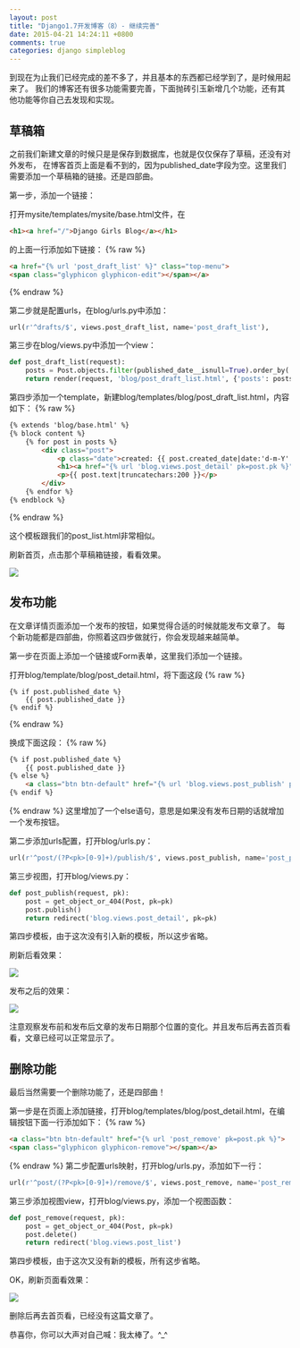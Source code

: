```yaml
---
layout: post
title: "Django1.7开发博客（8）- 继续完善"
date: 2015-04-21 14:24:11 +0800
comments: true
categories: django simpleblog
---
```


到现在为止我们已经完成的差不多了，并且基本的东西都已经学到了，是时候用起来了。
我们的博客还有很多功能需要完善，下面抛砖引玉新增几个功能，还有其他功能等你自己去发现和实现。

## 草稿箱
之前我们新建文章的时候只是是保存到数据库，也就是仅仅保存了草稿，还没有对外发布，
在博客首页上面是看不到的，因为published_date字段为空。这里我们需要添加一个草稿箱的链接。还是四部曲。

第一步，添加一个链接：

打开mysite/templates/mysite/base.html文件，在

``` html
<h1><a href="/">Django Girls Blog</a></h1>
```
的上面一行添加如下链接：<!--more-->
{% raw %}

``` html
<a href="{% url 'post_draft_list' %}" class="top-menu">
<span class="glyphicon glyphicon-edit"></span></a>
```
{% endraw %}

第二步就是配置urls，在blog/urls.py中添加：
``` python
url(r'^drafts/$', views.post_draft_list, name='post_draft_list'),
```

第三步在blog/views.py中添加一个view：
``` python
def post_draft_list(request):
    posts = Post.objects.filter(published_date__isnull=True).order_by('-created_date')
    return render(request, 'blog/post_draft_list.html', {'posts': posts})
```

第四步添加一个template，新建blog/templates/blog/post_draft_list.html，内容如下：
{% raw %}

``` html
{% extends 'blog/base.html' %}
{% block content %}
    {% for post in posts %}
        <div class="post">
            <p class="date">created: {{ post.created_date|date:'d-m-Y' }}</p>
            <h1><a href="{% url 'blog.views.post_detail' pk=post.pk %}">{{ post.title }}</a></h1>
            <p>{{ post.text|truncatechars:200 }}</p>
        </div>
    {% endfor %}
{% endblock %}
```
{% endraw %}

这个模板跟我们的post_list.html非常相似。

刷新首页，点击那个草稿箱链接，看看效果。

![](http://yidaospace.qiniudn.com/dj024.jpg)

## 发布功能
在文章详情页面添加一个发布的按钮，如果觉得合适的时候就能发布文章了。
每个新功能都是四部曲，你照着这四步做就行，你会发现越来越简单。

第一步在页面上添加一个链接或Form表单，这里我们添加一个链接。

打开blog/template/blog/post_detail.html，将下面这段
{% raw %}

```
{% if post.published_date %}
    {{ post.published_date }}
{% endif %}
```
{% endraw %}

换成下面这段：
{% raw %}

``` html
{% if post.published_date %}
    {{ post.published_date }}
{% else %}
    <a class="btn btn-default" href="{% url 'blog.views.post_publish' pk=post.pk %}">Publish</a>
{% endif %}
```
{% endraw %}
这里增加了一个else语句，意思是如果没有发布日期的话就增加一个发布按钮。

第二步添加urls配置，打开blog/urls.py：
``` python
url(r'^post/(?P<pk>[0-9]+)/publish/$', views.post_publish, name='post_publish'),
```
第三步视图，打开blog/views.py：
``` python
def post_publish(request, pk):
    post = get_object_or_404(Post, pk=pk)
    post.publish()
    return redirect('blog.views.post_detail', pk=pk)
```
第四步模板，由于这次没有引入新的模板，所以这步省略。

刷新后看效果：

![](http://yidaospace.qiniudn.com/dj025.jpg)

发布之后的效果：

![](http://yidaospace.qiniudn.com/dj026.jpg)

注意观察发布前和发布后文章的发布日期那个位置的变化。并且发布后再去首页看看，文章已经可以正常显示了。

## 删除功能
最后当然需要一个删除功能了，还是四部曲！

第一步是在页面上添加链接，打开blog/templates/blog/post_detail.html，在编辑按钮下面一行添加如下：
{% raw %}

``` html
<a class="btn btn-default" href="{% url 'post_remove' pk=post.pk %}">
<span class="glyphicon glyphicon-remove"></span></a>
```
{% endraw %}
第二步配置urls映射，打开blog/urls.py，添加如下一行：
``` python
url(r'^post/(?P<pk>[0-9]+)/remove/$', views.post_remove, name='post_remove'),
```
第三步添加视图view，打开blog/views.py，添加一个视图函数：
``` python
def post_remove(request, pk):
    post = get_object_or_404(Post, pk=pk)
    post.delete()
    return redirect('blog.views.post_list')
```
第四步模板，由于这次又没有新的模板，所有这步省略。

OK，刷新页面看效果：

![](http://yidaospace.qiniudn.com/dj027.jpg)

删除后再去首页看，已经没有这篇文章了。

恭喜你，你可以大声对自己喊：我太棒了。^_^
